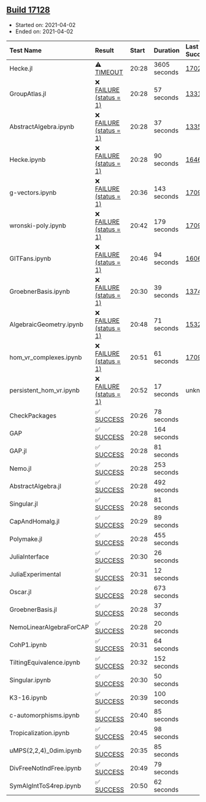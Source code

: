 ## [Build 17128](https://oscarci.mathematik.uni-kl.de/job/oscar/17128/)

* Started on: 2021-04-02
* Ended on: 2021-04-02

| Test Name    | Result | Start | Duration | Last Success | First Failure |
|:-------------|:-------|:------|:---------|:-------------|:--------------|
| Hecke.jl | ⚠ [TIMEOUT](https://oscarci.mathematik.uni-kl.de/job/oscar/17128/artifact/logs/build-17128/Hecke.jl.log) | 20:28 | 3605 seconds | [17022](https://oscarci.mathematik.uni-kl.de/job/oscar/17022/) | [17023](https://oscarci.mathematik.uni-kl.de/job/oscar/17023/) |
| GroupAtlas.jl | ❌ [FAILURE (status = 1)](https://oscarci.mathematik.uni-kl.de/job/oscar/17128/artifact/logs/build-17128/GroupAtlas.jl.log) | 20:28 | 57 seconds | [13311](https://oscarci.mathematik.uni-kl.de/job/oscar/13311/) | [13312](https://oscarci.mathematik.uni-kl.de/job/oscar/13312/) |
| AbstractAlgebra.ipynb | ❌ [FAILURE (status = 1)](https://oscarci.mathematik.uni-kl.de/job/oscar/17128/artifact/logs/build-17128/AbstractAlgebra.ipynb.log) | 20:28 | 37 seconds | [13355](https://oscarci.mathematik.uni-kl.de/job/oscar/13355/) | [13356](https://oscarci.mathematik.uni-kl.de/job/oscar/13356/) |
| Hecke.ipynb | ❌ [FAILURE (status = 1)](https://oscarci.mathematik.uni-kl.de/job/oscar/17128/artifact/logs/build-17128/Hecke.ipynb.log) | 20:28 | 90 seconds | [16463](https://oscarci.mathematik.uni-kl.de/job/oscar/16463/) | [16464](https://oscarci.mathematik.uni-kl.de/job/oscar/16464/) |
| g-vectors.ipynb | ❌ [FAILURE (status = 1)](https://oscarci.mathematik.uni-kl.de/job/oscar/17128/artifact/logs/build-17128/g-vectors.ipynb.log) | 20:36 | 143 seconds | [17099](https://oscarci.mathematik.uni-kl.de/job/oscar/17099/) | [17100](https://oscarci.mathematik.uni-kl.de/job/oscar/17100/) |
| wronski-poly.ipynb | ❌ [FAILURE (status = 1)](https://oscarci.mathematik.uni-kl.de/job/oscar/17128/artifact/logs/build-17128/wronski-poly.ipynb.log) | 20:42 | 179 seconds | [17098](https://oscarci.mathematik.uni-kl.de/job/oscar/17098/) | [17099](https://oscarci.mathematik.uni-kl.de/job/oscar/17099/) |
| GITFans.ipynb | ❌ [FAILURE (status = 1)](https://oscarci.mathematik.uni-kl.de/job/oscar/17128/artifact/logs/build-17128/GITFans.ipynb.log) | 20:46 | 94 seconds | [16068](https://oscarci.mathematik.uni-kl.de/job/oscar/16068/) | [16069](https://oscarci.mathematik.uni-kl.de/job/oscar/16069/) |
| GroebnerBasis.ipynb | ❌ [FAILURE (status = 1)](https://oscarci.mathematik.uni-kl.de/job/oscar/17128/artifact/logs/build-17128/GroebnerBasis.ipynb.log) | 20:30 | 39 seconds | [13748](https://oscarci.mathematik.uni-kl.de/job/oscar/13748/) | [13749](https://oscarci.mathematik.uni-kl.de/job/oscar/13749/) |
| AlgebraicGeometry.ipynb | ❌ [FAILURE (status = 1)](https://oscarci.mathematik.uni-kl.de/job/oscar/17128/artifact/logs/build-17128/AlgebraicGeometry.ipynb.log) | 20:48 | 71 seconds | [15322](https://oscarci.mathematik.uni-kl.de/job/oscar/15322/) | [15323](https://oscarci.mathematik.uni-kl.de/job/oscar/15323/) |
| hom_vr_complexes.ipynb | ❌ [FAILURE (status = 1)](https://oscarci.mathematik.uni-kl.de/job/oscar/17128/artifact/logs/build-17128/hom_vr_complexes.ipynb.log) | 20:51 | 61 seconds | [17099](https://oscarci.mathematik.uni-kl.de/job/oscar/17099/) | [17100](https://oscarci.mathematik.uni-kl.de/job/oscar/17100/) |
| persistent_hom_vr.ipynb | ❌ [FAILURE (status = 1)](https://oscarci.mathematik.uni-kl.de/job/oscar/17128/artifact/logs/build-17128/persistent_hom_vr.ipynb.log) | 20:52 | 17 seconds | unknown | unknown |
| CheckPackages | ✅ [SUCCESS](https://oscarci.mathematik.uni-kl.de/job/oscar/17128/artifact/logs/build-17128/CheckPackages.log) | 20:26 | 78 seconds |  |  |
| GAP | ✅ [SUCCESS](https://oscarci.mathematik.uni-kl.de/job/oscar/17128/artifact/logs/build-17128/GAP.log) | 20:28 | 164 seconds |  |  |
| GAP.jl | ✅ [SUCCESS](https://oscarci.mathematik.uni-kl.de/job/oscar/17128/artifact/logs/build-17128/GAP.jl.log) | 20:28 | 81 seconds |  |  |
| Nemo.jl | ✅ [SUCCESS](https://oscarci.mathematik.uni-kl.de/job/oscar/17128/artifact/logs/build-17128/Nemo.jl.log) | 20:28 | 253 seconds |  |  |
| AbstractAlgebra.jl | ✅ [SUCCESS](https://oscarci.mathematik.uni-kl.de/job/oscar/17128/artifact/logs/build-17128/AbstractAlgebra.jl.log) | 20:28 | 492 seconds |  |  |
| Singular.jl | ✅ [SUCCESS](https://oscarci.mathematik.uni-kl.de/job/oscar/17128/artifact/logs/build-17128/Singular.jl.log) | 20:28 | 81 seconds |  |  |
| CapAndHomalg.jl | ✅ [SUCCESS](https://oscarci.mathematik.uni-kl.de/job/oscar/17128/artifact/logs/build-17128/CapAndHomalg.jl.log) | 20:29 | 89 seconds |  |  |
| Polymake.jl | ✅ [SUCCESS](https://oscarci.mathematik.uni-kl.de/job/oscar/17128/artifact/logs/build-17128/Polymake.jl.log) | 20:28 | 455 seconds |  |  |
| JuliaInterface | ✅ [SUCCESS](https://oscarci.mathematik.uni-kl.de/job/oscar/17128/artifact/logs/build-17128/JuliaInterface.log) | 20:30 | 26 seconds |  |  |
| JuliaExperimental | ✅ [SUCCESS](https://oscarci.mathematik.uni-kl.de/job/oscar/17128/artifact/logs/build-17128/JuliaExperimental.log) | 20:31 | 12 seconds |  |  |
| Oscar.jl | ✅ [SUCCESS](https://oscarci.mathematik.uni-kl.de/job/oscar/17128/artifact/logs/build-17128/Oscar.jl.log) | 20:28 | 673 seconds |  |  |
| GroebnerBasis.jl | ✅ [SUCCESS](https://oscarci.mathematik.uni-kl.de/job/oscar/17128/artifact/logs/build-17128/GroebnerBasis.jl.log) | 20:28 | 37 seconds |  |  |
| NemoLinearAlgebraForCAP | ✅ [SUCCESS](https://oscarci.mathematik.uni-kl.de/job/oscar/17128/artifact/logs/build-17128/NemoLinearAlgebraForCAP.log) | 20:28 | 20 seconds |  |  |
| CohP1.ipynb | ✅ [SUCCESS](https://oscarci.mathematik.uni-kl.de/job/oscar/17128/artifact/logs/build-17128/CohP1.ipynb.log) | 20:31 | 64 seconds |  |  |
| TiltingEquivalence.ipynb | ✅ [SUCCESS](https://oscarci.mathematik.uni-kl.de/job/oscar/17128/artifact/logs/build-17128/TiltingEquivalence.ipynb.log) | 20:32 | 152 seconds |  |  |
| Singular.ipynb | ✅ [SUCCESS](https://oscarci.mathematik.uni-kl.de/job/oscar/17128/artifact/logs/build-17128/Singular.ipynb.log) | 20:30 | 50 seconds |  |  |
| K3-16.ipynb | ✅ [SUCCESS](https://oscarci.mathematik.uni-kl.de/job/oscar/17128/artifact/logs/build-17128/K3-16.ipynb.log) | 20:39 | 100 seconds |  |  |
| c-automorphisms.ipynb | ✅ [SUCCESS](https://oscarci.mathematik.uni-kl.de/job/oscar/17128/artifact/logs/build-17128/c-automorphisms.ipynb.log) | 20:40 | 85 seconds |  |  |
| Tropicalization.ipynb | ✅ [SUCCESS](https://oscarci.mathematik.uni-kl.de/job/oscar/17128/artifact/logs/build-17128/Tropicalization.ipynb.log) | 20:45 | 98 seconds |  |  |
| uMPS(2,2,4)_0dim.ipynb | ✅ [SUCCESS](https://oscarci.mathematik.uni-kl.de/job/oscar/17128/artifact/logs/build-17128/uMPS-2-2-4-_0dim.ipynb.log) | 20:35 | 85 seconds |  |  |
| DivFreeNotIndFree.ipynb | ✅ [SUCCESS](https://oscarci.mathematik.uni-kl.de/job/oscar/17128/artifact/logs/build-17128/DivFreeNotIndFree.ipynb.log) | 20:49 | 79 seconds |  |  |
| SymAlgIntToS4rep.ipynb | ✅ [SUCCESS](https://oscarci.mathematik.uni-kl.de/job/oscar/17128/artifact/logs/build-17128/SymAlgIntToS4rep.ipynb.log) | 20:50 | 62 seconds |  |  |
